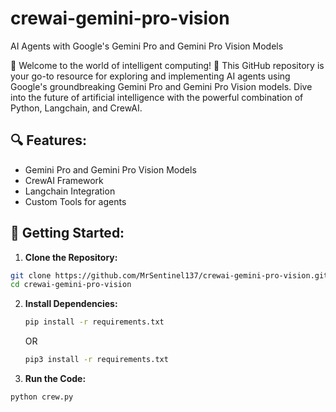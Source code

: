 # crewai-gemini-pro-vision
AI Agents with Google's Gemini Pro and Gemini Pro Vision Models

🤖 Welcome to the world of intelligent computing! 🚀 This GitHub repository is your go-to resource for exploring and implementing AI agents using Google's groundbreaking Gemini Pro and Gemini Pro Vision models. Dive into the future of artificial intelligence with the powerful combination of Python, Langchain, and CrewAI.

## 🔍 Features:
* Gemini Pro and Gemini Pro Vision Models
* CrewAI Framework
* Langchain Integration
* Custom Tools for agents

## 🚀 Getting Started:

1. **Clone the Repository:**
```bash
git clone https://github.com/MrSentinel137/crewai-gemini-pro-vision.git
cd crewai-gemini-pro-vision
```

2. **Install Dependencies:**
    ```bash
    pip install -r requirements.txt
    ```
     OR
    
    ```bash
    pip3 install -r requirements.txt
    ```

3. **Run the Code:**
 ```bash
 python crew.py
```
